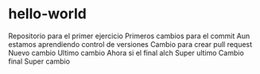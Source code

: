 # hello-world
Repositorio para el primer ejercicio
Primeros cambios para el commit
Aun estamos aprendiendo control de versiones 
Cambio para crear pull request
Nuevo cambio
Ultimo cambio
Ahora si el final alch
Super ultimo
Cambio final
Super cambio
